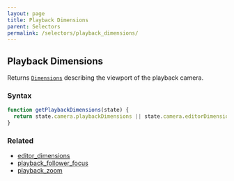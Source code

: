 ```yaml
---
layout: page
title: Playback Dimensions
parent: Selectors
permalink: /selectors/playback_dimensions/
---
```


## Playback Dimensions

Returns [`Dimensions`](/externals/camera/) describing the viewport of the playback camera.

### Syntax

```js
function getPlaybackDimensions(state) {
  return state.camera.playbackDimensions || state.camera.editorDimensions;
}
```

### Related

- [editor_dimensions](./editor_dimensions.md)
- [playback_follower_focus](./playback_follower_focus.md)
- [playback_zoom](./playback_zoom.md)
